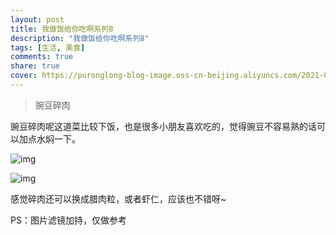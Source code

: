 ```yaml
---
layout: post
title: 我做饭给你吃啊系列8
description: "我做饭给你吃啊系列8"
tags: [生活, 美食]
comments: true
share: true
cover: https://puronglong-blog-image.oss-cn-beijing.aliyuncs.com/2021-01-31-IMG_4323.jpg
---
```


> 豌豆碎肉

<!-- more -->

豌豆碎肉呢这道菜比较下饭，也是很多小朋友喜欢吃的，觉得豌豆不容易熟的话可以加点水焖一下。

![img](https://puronglong-blog-image.oss-cn-beijing.aliyuncs.com/2021-01-31-IMG_4323.jpg)

![img](https://puronglong-blog-image.oss-cn-beijing.aliyuncs.com/2021-01-31-IMG_4322.jpg)

感觉碎肉还可以换成腊肉粒，或者虾仁，应该也不错呀~

PS：图片滤镜加持，仅做参考

